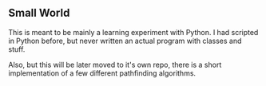 ## Small World

This is meant to be mainly a learning experiment with Python. I had scripted in Python before, but never written an actual program with classes and stuff.


Also, but this will be later moved to it's own repo, there is a short implementation of a few different pathfinding algorithms.